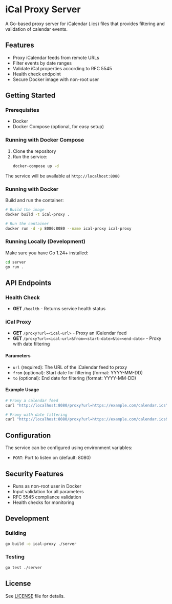# iCal Proxy Server

A Go-based proxy server for iCalendar (.ics) files that provides filtering and validation of calendar events.

## Features

- Proxy iCalendar feeds from remote URLs
- Filter events by date ranges
- Validate iCal properties according to RFC 5545
- Health check endpoint
- Secure Docker image with non-root user

## Getting Started

### Prerequisites

- Docker
- Docker Compose (optional, for easy setup)

### Running with Docker Compose

1. Clone the repository
2. Run the service:
   ```bash
   docker-compose up -d
   ```

The service will be available at `http://localhost:8080`

### Running with Docker

Build and run the container:

```bash
# Build the image
docker build -t ical-proxy .

# Run the container
docker run -d -p 8080:8080 --name ical-proxy ical-proxy
```

### Running Locally (Development)

Make sure you have Go 1.24+ installed:

```bash
cd server
go run .
```

## API Endpoints

### Health Check
- **GET** `/health` - Returns service health status

### iCal Proxy
- **GET** `/proxy?url=<ical-url>` - Proxy an iCalendar feed
- **GET** `/proxy?url=<ical-url>&from=<start-date>&to=<end-date>` - Proxy with date filtering

#### Parameters
- `url` (required): The URL of the iCalendar feed to proxy
- `from` (optional): Start date for filtering (format: YYYY-MM-DD)
- `to` (optional): End date for filtering (format: YYYY-MM-DD)

#### Example Usage
```bash
# Proxy a calendar feed
curl "http://localhost:8080/proxy?url=https://example.com/calendar.ics"

# Proxy with date filtering
curl "http://localhost:8080/proxy?url=https://example.com/calendar.ics&from=2024-01-01&to=2024-12-31"
```

## Configuration

The service can be configured using environment variables:

- `PORT`: Port to listen on (default: 8080)

## Security Features

- Runs as non-root user in Docker
- Input validation for all parameters
- RFC 5545 compliance validation
- Health checks for monitoring

## Development

### Building

```bash
go build -o ical-proxy ./server
```

### Testing

```bash
go test ./server
```

## License

See [LICENSE](LICENSE) file for details.
